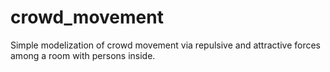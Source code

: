 # crowd_movement
Simple modelization of crowd movement via repulsive and attractive forces among a room with persons inside.
